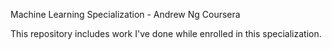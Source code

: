 Machine Learning Specialization - Andrew Ng Coursera

This repository includes work I've done while enrolled in this specialization.
